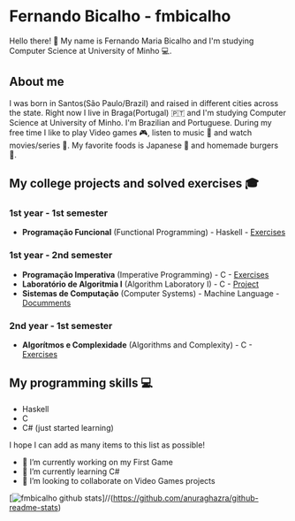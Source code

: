 # Fernando Bicalho - fmbicalho

Hello there! 👋
My name is Fernando Maria Bicalho and I'm studying Computer Science at University of Minho 💻. 

## About me

I was born in Santos(São Paulo/Brazil) and raised in different cities across the state. Right now I live in Braga(Portugal) 🇵🇹 and I'm studying Computer Science at University of Minho. I'm Brazilian and Portuguese. During my free time I like to play Video games 🎮, listen to music 🎵 and watch movies/series 🍿. My favorite foods is Japanese 🍣 and homemade burgers 🍔.


## My college projects and solved exercises 🎓

### 1st year - 1st semester

- **Programação Funcional** (Functional Programming) - Haskell - [Exercises](https://github.com/fmbicalho/PROGRAMACAO-FUNCIONAL)

### 1st year - 2nd semester

- **Programação Imperativa** (Imperative Programming) - C - [Exercises](https://github.com/fmbicalho/PROGRAMACAO-IMPERATIVA)
- **Laboratório de Algoritmia I** (Algorithm Laboratory I) - C - [Project](https://github.com/fmbicalho/LABORATORIO-ALGORITMIA)
- **Sistemas de Computação** (Computer Systems) - Machine Language - [Documments](https://github.com/fmbicalho/SISTEMAS-COMPUTACAO)

### 2nd year - 1st semester

- **Algorítmos e Complexidade** (Algorithms and Complexity) - C - [Exercises](https://github.com/fmbicalho/ALGORITMOS-E-COPLEXIDADE)


## My programming skills 💻

- Haskell
- C
- C# (just started learning)

I hope I can add as many items to this list as possible!


- 🔭 I’m currently working on my First Game
- 🌱 I’m currently learning C#
- 👯 I’m looking to collaborate on Video Games projects


[![fmbicalho github stats](https://github-readme-stats.vercel.app/api?username=fmbicalho)]//(https://github.com/anuraghazra/github-readme-stats)
